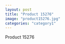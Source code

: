 ```yaml
---
layout: post
title: "Product 15276"
image: "product15276.jpg"
categories: "category1"
---
```

Product 15276
